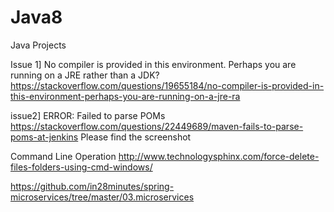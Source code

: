 # Java8
Java Projects

Issue 1] No compiler is provided in this environment. Perhaps you are running on a JRE rather than a JDK?
https://stackoverflow.com/questions/19655184/no-compiler-is-provided-in-this-environment-perhaps-you-are-running-on-a-jre-ra

issue2] ERROR: Failed to parse POMs
https://stackoverflow.com/questions/22449689/maven-fails-to-parse-poms-at-jenkins
Please find the screenshot

Command Line Operation
http://www.technologysphinx.com/force-delete-files-folders-using-cmd-windows/


https://github.com/in28minutes/spring-microservices/tree/master/03.microservices
